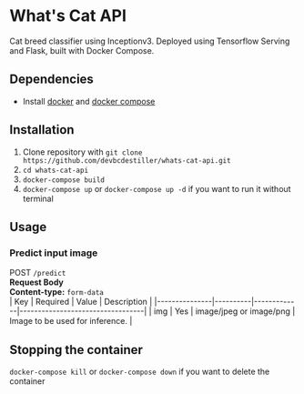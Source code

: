 # What's Cat API
Cat breed classifier using Inceptionv3. Deployed using Tensorflow Serving and Flask, built with Docker Compose.
## Dependencies
- Install [docker](https://docs.docker.com/get-docker/) and [docker compose](https://docs.docker.com/compose/install/)
## Installation
1. Clone repository with `git clone https://github.com/devbcdestiller/whats-cat-api.git`
2. `cd whats-cat-api`
3. `docker-compose build`
4. `docker-compose up` or `docker-compose up -d` if you want to run it without terminal
## Usage

### Predict input image
POST `/predict`  
**Request Body**  
**Content-type:** `form-data`  
| Key           | Required | Value       | Description                      |
|---------------|----------|-------------|----------------------------------|
| img | Yes      | image/jpeg or image/png | Image to be used for inference. |

## Stopping the container
`docker-compose kill` or `docker-compose down` if you want to delete the container
